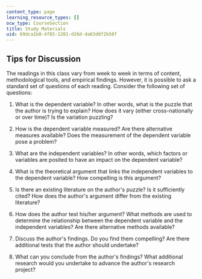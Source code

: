 ```yaml
---
content_type: page
learning_resource_types: []
ocw_type: CourseSection
title: Study Materials
uid: 69dca1b8-4f85-1201-d26d-da63d0f2b50f
---
```


Tips for Discussion
-------------------

The readings in this class vary from week to week in terms of content, methodological tools, and empirical findings. However, it is possible to ask a standard set of questions of each reading. Consider the following set of questions:

1.  What is the dependent variable? In other words, what is the puzzle that the author is trying to explain? How does it vary (either cross-nationally or over time)? Is the variation puzzling?  
      
    
2.  How is the dependent variable measured? Are there alternative measures available? Does the measurement of the dependent variable pose a problem?  
      
    
3.  What are the independent variables? In other words, which factors or variables are posited to have an impact on the dependent variable?  
      
    
4.  What is the theoretical argument that links the independent variables to the dependent variable? How compelling is this argument?  
      
    
5.  Is there an existing literature on the author's puzzle? Is it sufficiently cited? How does the author's argument differ from the existing literature?  
      
    
6.  How does the author test his/her argument? What methods are used to determine the relationship between the dependent variable and the independent variables? Are there alternative methods available?  
      
    
7.  Discuss the author's findings. Do you find them compelling? Are there additional tests that the author should undertake?  
      
    
8.  What can you conclude from the author's findings? What additional research would you undertake to advance the author's research project?
